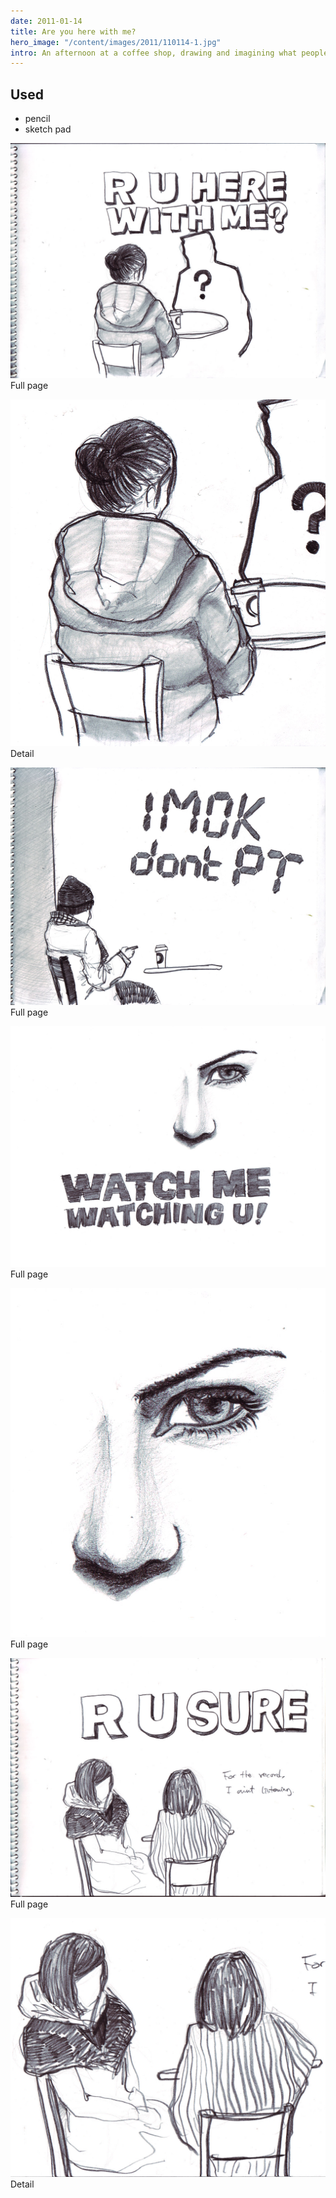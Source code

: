 ```yaml
---
date: 2011-01-14
title: Are you here with me?
hero_image: "/content/images/2011/110114-1.jpg"
intro: An afternoon at a coffee shop, drawing and imagining what people think
---
```


## Used

- pencil
- sketch pad

![full page](/content/images/2011/110114-1.jpg)
Full page

![detail 1](/content/images/2011/110114-1_detail.jpg)
Detail

![full page](/content/images/2011/110114-2.jpg)
Full page

![full page](/content/images/2011/110114-3_cropped.jpg)
Full page

![detail 1](/content/images/2011/110114-3_cropped_detail.jpg)
Full page

![full page](/content/images/2011/110115.jpg)
Full page

![detail 1](/content/images/2011/110115_detail.jpg)
Detail
